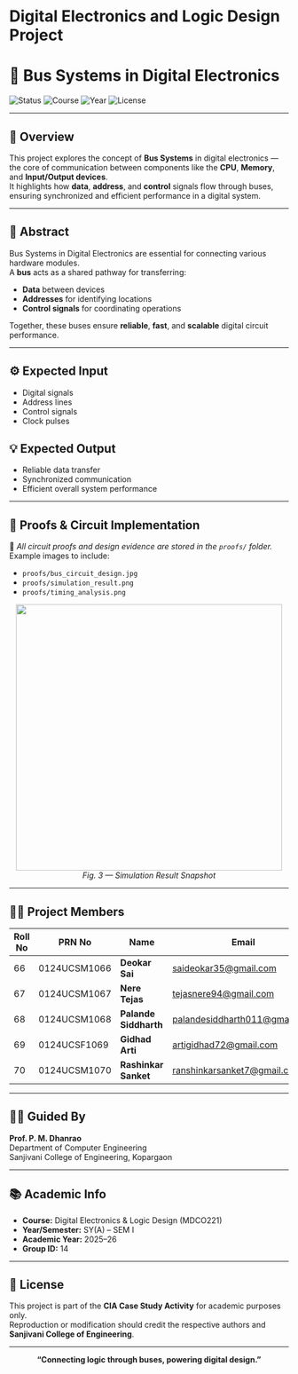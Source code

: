 # Digital Electronics and Logic Design Project

# 🧠 Bus Systems in Digital Electronics

![Status](https://img.shields.io/badge/Project-Submitted-brightgreen)
![Course](https://img.shields.io/badge/Course-DELD-blue)
![Year](https://img.shields.io/badge/Year-2025--26-orange)
![License](https://img.shields.io/badge/Academic%20Use-Only-lightgrey)

---

## 📘 Overview
This project explores the concept of **Bus Systems** in digital electronics — the core of communication between components like the **CPU**, **Memory**, and **Input/Output devices**.  
It highlights how **data**, **address**, and **control** signals flow through buses, ensuring synchronized and efficient performance in a digital system.

---

## 🧩 Abstract
Bus Systems in Digital Electronics are essential for connecting various hardware modules.  
A **bus** acts as a shared pathway for transferring:
- **Data** between devices  
- **Addresses** for identifying locations  
- **Control signals** for coordinating operations  

Together, these buses ensure **reliable**, **fast**, and **scalable** digital circuit performance.

---

## ⚙️ Expected Input
- Digital signals  
- Address lines  
- Control signals  
- Clock pulses  

## 💡 Expected Output
- Reliable data transfer  
- Synchronized communication  
- Efficient overall system performance  

---

## 🧾 Proofs & Circuit Implementation

📂 *All circuit proofs and design evidence are stored in the `proofs/` folder.*  
Example images to include:
- `proofs/bus_circuit_design.jpg`
- `proofs/simulation_result.png`
- `proofs/timing_analysis.png`

<p align="center">
  <img src="proofs/simulation_result.png" width="480">
  <br>
  <em>Fig. 3 — Simulation Result Snapshot</em>
</p>

---

## 👨‍💻 Project Members
| Roll No | PRN No | Name | Email |
|----------|---------|------|--------|
| 66 | 0124UCSM1066 | **Deokar Sai** | saideokar35@gmail.com |
| 67 | 0124UCSM1067 | **Nere Tejas** | tejasnere94@gmail.com |
| 68 | 0124UCSM1068 | **Palande Siddharth** | palandesiddharth011@gmail.com |
| 69 | 0124UCSF1069 | **Gidhad Arti** | artigidhad72@gmail.com |
| 70 | 0124UCSM1070 | **Rashinkar Sanket** | ranshinkarsanket7@gmail.com |

---

## 🧑‍🏫 Guided By
**Prof. P. M. Dhanrao**  
Department of Computer Engineering  
Sanjivani College of Engineering, Kopargaon  

---

## 📚 Academic Info
- **Course:** Digital Electronics & Logic Design (MDCO221)  
- **Year/Semester:** SY(A) – SEM I   
- **Academic Year:** 2025–26  
- **Group ID:** 14  

---

## 🧾 License
This project is part of the **CIA Case Study Activity** for academic purposes only.  
Reproduction or modification should credit the respective authors and **Sanjivani College of Engineering**.

---

<p align="center">
  <b>“Connecting logic through buses, powering digital design.”</b>
</p>

